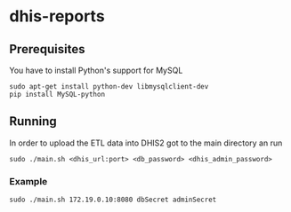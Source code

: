 # dhis-reports

## Prerequisites
You have to install Python's support for MySQL
```
sudo apt-get install python-dev libmysqlclient-dev
pip install MySQL-python
```
## Running
In order to upload the ETL data into DHIS2 got to the main directory an run  
```
sudo ./main.sh <dhis_url:port> <db_password> <dhis_admin_password>
```
### Example
```
sudo ./main.sh 172.19.0.10:8080 dbSecret adminSecret
```
